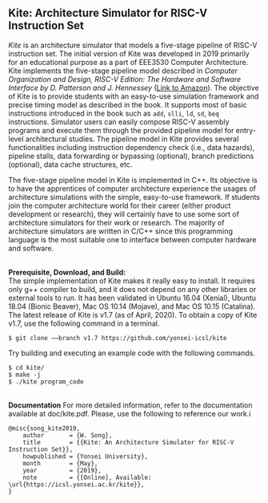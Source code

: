 ## Kite: Architecture Simulator for RISC-V Instruction Set
*Kite* is an architecture simulator that models a five-stage pipeline of RISC-V instruction set.
The initial version of Kite was developed in 2019 primarily for an educational purpose as a part of EEE3530 Computer Architecture.
Kite implements the five-stage pipeline model described in *Computer Organization and Design, RISC-V Edition: The Hardware and Software Interface by D. Patterson and J. Hennessey* ([Link to Amazon](https://www.amazon.com/Computer-Organization-Design-RISC-V-Architecture/dp/0128122757)).
The objective of Kite is to provide students with an easy-to-use simulation framework and precise timing model as described in the book.
It supports most of basic instructions introduced in the book such as `add`, `slli`, `ld`, `sd`, `beq` instructions.
Simulator users can easily compose RISC-V assembly programs and execute them through the provided pipeline model for entry-level architectural studies.
The pipeline model in Kite provides several functionalities including instruction dependency check (i.e., data hazards), pipeline stalls, data forwarding or bypassing (optional), branch predictions (optional), data cache structures, etc.

The five-stage pipeline model in Kite is implemented in C++.
Its objective is to have the apprentices of computer architecture experience the usages of architecture simulations with the simple, easy-to-use framework.
If students join the computer architecture world for their career (either product development or research), they will certainly have to use some sort of architecture simulators for their work or research.
The majority of architecture simulators are written in C/C++ since this programming language is the most suitable one to interface between computer hardware and software.

\
**Prerequisite, Download, and Build:**\
The simple implementation of Kite makes it really easy to install.
It requires only g++ compiler to build, and it does not depend on any other libraries or external tools to run.
It has been validated in Ubuntu 16.04 (Xenial), Ubuntu 18.04 (Bionic Beaver), Mac OS 10.14 (Mojave), and Mac OS 10.15 (Catalina).
The latest release of Kite is v1.7 (as of April, 2020). To obtain a copy of Kite v1.7, use the following command in a terminal.
```
$ git clone ––branch v1.7 https://github.com/yonsei-icsl/kite
```

Try building and executing an example code with the following commands.
```
$ cd kite/
$ make -j
$ ./kite program_code
```

\
**Documentation**
For more detailed information, refer to the documentation available at doc/kite.pdf. Please, use the following to reference our work.i
```
@misc{song_kite2019,
    author       = {W. Song},
    title        = {{Kite: An Architecture Simulator for RISC-V Instruction Set}},
    howpublished = {Yonsei University},
    month        = {May},
    year         = {2019},
    note         = {[Online], Available: \url{https://icsl.yonsei.ac.kr/kite}},
}
```

